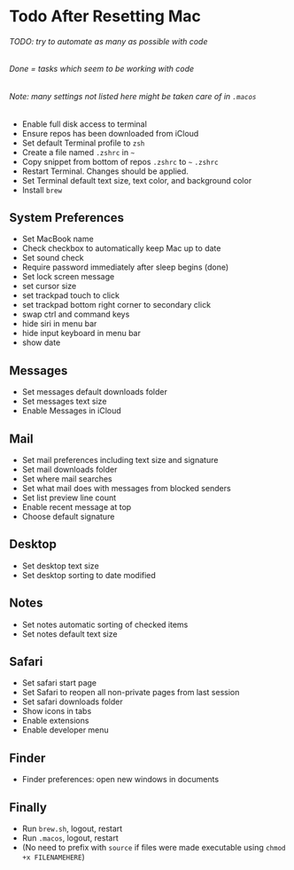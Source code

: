 # Todo After Resetting Mac

###### TODO: try to automate as many as possible with code
###### Done = tasks which seem to be working with code
###### Note: many settings not listed here might be taken care of in `.macos`

- Enable full disk access to terminal
- Ensure repos has been downloaded from iCloud
- Set default Terminal profile to `zsh`
- Create a file named `.zshrc` in `~`
- Copy snippet from bottom of repos `.zshrc` to `~` `.zshrc`
- Restart Terminal. Changes should be applied.
- Set Terminal default text size, text color, and background color
- Install `brew`


## System Preferences
- Set MacBook name
- Check checkbox to automatically keep Mac up to date
- Set sound check
- Require password immediately after sleep begins (done)
- Set lock screen message
- set cursor size
- set trackpad touch to click
- set trackpad bottom right corner to secondary click
- swap ctrl and command keys
- hide siri in menu bar
- hide input keyboard in menu bar
- show date

## Messages
- Set messages default downloads folder
- Set messages text size
- Enable Messages in iCloud

## Mail
- Set mail preferences including text size and signature
- Set mail downloads folder
- Set where mail searches
- Set what mail does with messages from blocked senders
- Set list preview line count
- Enable recent message at top
- Choose default signature

## Desktop
- Set desktop text size
- Set desktop sorting to date modified

## Notes
- Set notes automatic sorting of checked items
- Set notes default text size

## Safari
- Set safari start page
- Set Safari to reopen all non-private pages from last session
- Set safari downloads folder
- Show icons in tabs
- Enable extensions
- Enable developer menu

## Finder
- Finder preferences: open new windows in documents

## Finally
- Run `brew.sh`, logout, restart
- Run `.macos`, logout, restart
- (No need to prefix with `source` if files were made executable using `chmod +x FILENAMEHERE`)